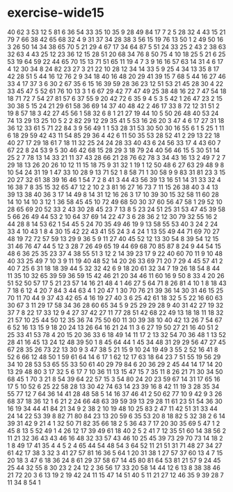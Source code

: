 # exercise-wide15
40
62
3
53
12
5
81
6
36
54
33
35
10
35
9
28
49
84
17
7
2
5
28
32
4
43
15
21
79
7
66
38
42
65
68
32
4
9
31
37
34
28
38
3
56
15
19
76
13
50
1
2
49
50
16
3
26
50
14
34
38
65
70
5
21
29
4
67
17
34
64
87
5
51
24
33
25
2
43
2
38
63
32
63
4
43
25
12
23
36
12
15
28
51
20
68
34
76
8
50
75
4
10
18
25
5
21
6
25
53
19
64
59
22
44
65
70
15
13
71
51
65
11
19
4
7
3
9
16
16
57
63
14
31
4
6
17
4
12
30
34
8
24
82
23
27
3
21
22
10
28
12
34
14
33
5
9
25
4
34
13
35
8
17
42
28
51
5
44
16
12
76
2
9
34
18
40
16
48
20
29
41
39
15
7
68
5
44
16
27
46
33
4
17
37
3
6
30
2
67
35
6
15
16
39
59
28
36
23
12
51
53
21
45
28
30
4
22
33
45
47
5
52
61
76
10
13
3
1
6
67
29
42
77
47
49
25
38
48
16
22
7
47
54
18
18
71
72
7
54
27
81
57
6
37
55
9
20
42
72
6
35
9
4
5
3
5
42
1
26
47
23
2
15
30
38
5
15
24
21
29
61
58
36
69
14
37
40
48
42
2
46
17
33
8
72
12
31
51
2
19
8
57
18
3
42
27
45
56
1
58
32
6
8
1
21
27
19
44
10
5
50
26
48
40
53
24
74
13
29
13
25
10
5
2
2
82
29
12
29
35
41
5
53
16
26
20
3
47
4
6
17
27
31
18
36
12
33
61
5
71
22
84
3
9
56
49
1
1
53
28
31
53
30
50
30
16
55
6
1
5
25
1
11
6
18
29
59
42
43
11
54
85
29
36
4
42
6
11
50
35
53
28
52
41
2
29
13
22
18
40
27
17
29
18
61
7
18
11
32
25
24
24
28
33
40
43
6
24
56
33
17
4
43
60
7
67
22
8
24
53
9
5
30
46
42
68
15
28
29
3
18
79
24
40
56
46
15
5
30
51
14
25
2
7
78
13
14
33
21
11
37
43
28
66
21
28
76
62
78
3
34
43
16
13
2
49
7
2
7
29
18
13
26
20
26
10
12
11
15
18
75
9
31
32
1
19
1
12
50
48
6
27
63
29
48
9
8
10
54
24
31
19
1
47
33
10
28
9
13
71
52
1
8
58
71
1
30
58
9
9
83
31
81
23
3
15
20
27
32
61
38
39
16
46
1
54
7
2
8
41
3
44
43
56
39
13
16
51
14
31
33
32
4
16
38
7
8
35
15
32
65
47
12
2
10
2
3
81
16
27
16
73
7
11
15
26
38
40
3
4
13
39
13
38
40
36
3
17
14
49
8
14
31
12
16
26
3
17
10
39
30
15
32
58
11
60
28
14
10
14
10
3
12
1
36
58
45
45
10
72
49
68
50
30
37
60
56
47
58
1
29
52
10
28
65
69
20
52
33
2
43
30
28
45
23
7
13
8
5
23
24
51
25
31
53
47
45
39
58
5
66
26
49
44
53
2
10
64
37
69
14
22
47
3
6
28
36
2
12
30
79
32
55
16
2
44
28
8
14
53
62
1
54
45
5
24
70
35
49
46
19
9
13
58
55
53
40
3
24
2
24
33
4
10
43
1
8
4
30
15
42
22
43
41
55
24
3
4
24
1
13
55
49
44
71
69
70
27
48
19
72
72
57
59
13
29
9
36
5
9
11
27
40
45
52
12
13
30
54
8
39
54
12
15
31
46
76
47
44
5
12
3
28
7
26
49
65
19
44
69
68
70
85
87
8
24
9
44
54
15
48
6
36
25
35
23
37
4
38
55
51
3
12
2
14
39
23
17
9
22
40
60
70
11
9
10
48
40
33
25
49
7
10
3
9
11
19
40
48
52
14
20
26
33
69
71
20
7
29
4
45
57
41
2
40
7
25
6
31
18
18
39
44
5
32
32
42
6
9
18
20
61
32
34
7
19
26
18
54
8
44
11
35
10
32
65
39
59
36
59
15
42
46
21
20
34
46
11
60
16
9
50
8
33
4
20
26
51
52
50
57
17
5
21
23
57
14
16
21
48
4
1
46
27
5
64
71
8
26
81
4
10
1
8
18
43
7
18
6
12
4
20
7
84
3
44
63
4
1
20
47
1
30
70
76
21
39
36
14
30
31
46
15
25
70
11
70
44
9
37
43
42
65
4
16
19
27
40
3
6
25
42
61
18
32
5
5
22
16
60
63
30
67
3
11
29
17
58
34
36
28
60
65
34
5
9
25
29
29
28
9
40
31
42
27
19
32
37
7
8
22
17
33
12
9
4
27
37
42
27
11
77
28
51
42
68
22
49
13
18
18
11
18
32
21
57
10
25
44
50
12
35
36
74
75
50
60
11
30
39
38
10
40
42
13
26
7
54
67
6
52
16
13
15
9
18
20
24
13
26
64
16
21
24
11
3
6
27
19
50
27
21
16
40
51
2
25
33
41
53
78
4
20
15
20
36
33
6
18
49
14
11
17
2
13
32
54
70
36
48
1
13
52
28
41
16
45
13
24
12
48
39
50
1
8
45
64
44
1
45
34
48
31
29
29
56
47
27
45
67
28
35
26
73
22
13
30
9
3
47
38
5
21
15
9
10
24
19
49
3
55
2
52
16
41
8
52
6
66
12
48
50
1
59
61
64
14
6
17
1
62
12
17
63
18
64
23
7
51
55
19
56
29
34
10
28
53
53
65
55
33
50
61
40
29
79
84
6
20
36
29
2
45
44
14
17
14
20
13
29
48
80
3
17
32
5
6
17
7
10
36
11
13
15
47
15
7
35
11
8
26
21
71
30
34
50
68
45
1
70
3
21
8
54
39
64
22
57
15
3
54
80
24
20
23
59
67
14
31
17
65
16
17
5
10
52
6
25
22
58
28
13
30
42
74
63
14
23
39
16
8
42
11
19
3
28
35
34
55
77
12
7
64
36
14
41
28
48
58
5
14
16
37
46
41
2
50
62
77
10
9
42
9
3
26
68
37
18
36
12
1
6
21
2
24
66
48
63
39
59
39
13
29
28
11
61
23
51
54
36
30
16
19
34
44
41
84
21
34
9
2
38
2
10
19
48
10
25
83
2
47
11
42
51
31
33
44
24
14
22
53
39
8
82
71
80
84
23
13
20
59
6
35
53
20
8
18
82
5
32
38
2
6
14
39
31
42
9
21
4
1
32
50
71
82
35
66
18
2
5
36
43
7
17
20
30
35
69
5
47
1
2
45
8
13
5
52
49
1
4
26
12
17
39
49
61
18
40
2
5
2
41
7
12
35
51
60
14
38
56
2
11
21
32
36
43
43
46
16
48
32
33
57
43
46
10
25
45
39
73
29
70
73
14
18
2
1
8
49
17
41
35
4
4
5
2
4
65
44
54
48
54
3
64
52
11
21
51
31
71
48
27
34
27
61
42
17
38
3
32
3
41
27
57
81
16
36
5
64
1
20
31
38
1
27
57
37
60
13
4
7
15
20
18
3
47
6
18
36
24
8
61
29
37
58
67
14
45
80
81
64
53
81
21
57
9
24
45
25
44
32
55
8
30
23
2
24
12
2
36
56
17
33
20
58
14
44
12
6
13
8
38
38
46
21
72
20
3
6
13
19
2
19
42
24
11
15
47
14
51
40
5
11
21
27
12
46
35
9
39
28
7
11
34
8
54
1
